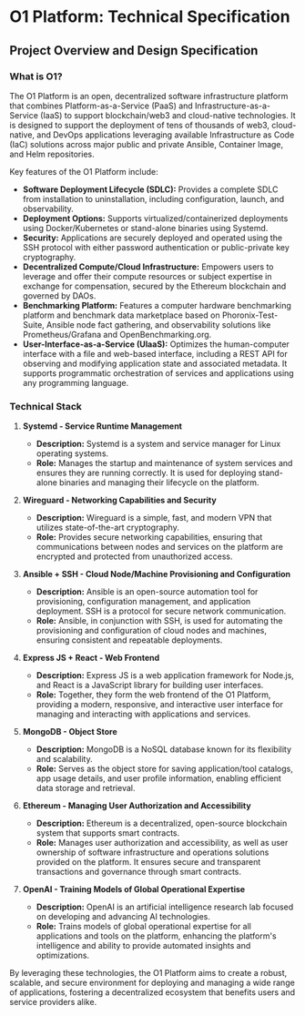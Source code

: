 # O1 Platform: Technical Specification

## Project Overview and Design Specification

### What is O1?
The O1 Platform is an open, decentralized software infrastructure platform that combines Platform-as-a-Service (PaaS) and Infrastructure-as-a-Service (IaaS) to support blockchain/web3 and cloud-native technologies. It is designed to support the deployment of tens of thousands of web3, cloud-native, and DevOps applications leveraging available Infrastructure as Code (IaC) solutions across major public and private Ansible, Container Image, and Helm repositories.

Key features of the O1 Platform include:
- **Software Deployment Lifecycle (SDLC):** Provides a complete SDLC from installation to uninstallation, including configuration, launch, and observability.
- **Deployment Options:** Supports virtualized/containerized deployments using Docker/Kubernetes or stand-alone binaries using Systemd.
- **Security:** Applications are securely deployed and operated using the SSH protocol with either password authentication or public-private key cryptography.
- **Decentralized Compute/Cloud Infrastructure:** Empowers users to leverage and offer their compute resources or subject expertise in exchange for compensation, secured by the Ethereum blockchain and governed by DAOs.
- **Benchmarking Platform:** Features a computer hardware benchmarking platform and benchmark data marketplace based on Phoronix-Test-Suite, Ansible node fact gathering, and observability solutions like Prometheus/Grafana and OpenBenchmarking.org.
- **User-Interface-as-a-Service (UIaaS):** Optimizes the human-computer interface with a file and web-based interface, including a REST API for observing and modifying application state and associated metadata. It supports programmatic orchestration of services and applications using any programming language.

### Technical Stack

1. **Systemd - Service Runtime Management**
   - **Description:** Systemd is a system and service manager for Linux operating systems.
   - **Role:** Manages the startup and maintenance of system services and ensures they are running correctly. It is used for deploying stand-alone binaries and managing their lifecycle on the platform.

2. **Wireguard - Networking Capabilities and Security**
   - **Description:** Wireguard is a simple, fast, and modern VPN that utilizes state-of-the-art cryptography.
   - **Role:** Provides secure networking capabilities, ensuring that communications between nodes and services on the platform are encrypted and protected from unauthorized access.

3. **Ansible + SSH - Cloud Node/Machine Provisioning and Configuration**
   - **Description:** Ansible is an open-source automation tool for provisioning, configuration management, and application deployment. SSH is a protocol for secure network communication.
   - **Role:** Ansible, in conjunction with SSH, is used for automating the provisioning and configuration of cloud nodes and machines, ensuring consistent and repeatable deployments.

4. **Express JS + React - Web Frontend**
   - **Description:** Express JS is a web application framework for Node.js, and React is a JavaScript library for building user interfaces.
   - **Role:** Together, they form the web frontend of the O1 Platform, providing a modern, responsive, and interactive user interface for managing and interacting with applications and services.

5. **MongoDB - Object Store**
   - **Description:** MongoDB is a NoSQL database known for its flexibility and scalability.
   - **Role:** Serves as the object store for saving application/tool catalogs, app usage details, and user profile information, enabling efficient data storage and retrieval.

6. **Ethereum - Managing User Authorization and Accessibility**
   - **Description:** Ethereum is a decentralized, open-source blockchain system that supports smart contracts.
   - **Role:** Manages user authorization and accessibility, as well as user ownership of software infrastructure and operations solutions provided on the platform. It ensures secure and transparent transactions and governance through smart contracts.

7. **OpenAI - Training Models of Global Operational Expertise**
   - **Description:** OpenAI is an artificial intelligence research lab focused on developing and advancing AI technologies.
   - **Role:** Trains models of global operational expertise for all applications and tools on the platform, enhancing the platform's intelligence and ability to provide automated insights and optimizations.

By leveraging these technologies, the O1 Platform aims to create a robust, scalable, and secure environment for deploying and managing a wide range of applications, fostering a decentralized ecosystem that benefits users and service providers alike.